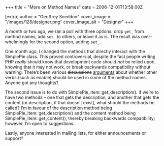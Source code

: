 +++
title = "More on Method Names"
date = 2006-12-01T13:58:00Z

[extra]
author = "Geoffrey Sneddon"
cover_image = "/images/128/designer.png"
cover_image_alt = "Designer"
+++

<div lang="en-GB">

A month or two ago, we ran a poll with three options: drop `get_` from method names, add `set_` to others, or leave it as is. The result was overwhelmingly for the second option, adding `set_`.

One month ago, I changed the methods that directly interact with the SimplePie class. This proved controversial, despite the fact people writing PHP _really_ should know that development code should _not_ be relied upon, knowing that it may not work, or break backwards compatibility without warning. There’s been various <s>discussions</s> <u>arguments</u> about whether other verbs (such as enable) should be used in some of the method names. Anyone got any thoughts?

The second issue is to do with SimplePie_Item::get_description(). If we’re to have two methods – one that gets the description, and another that gets the content (or description, if that doesn’t exist), what should the methods be called? I’m in favour of the description method being SimplePie_Item::get_description() and the content method being SimplePie_Item::get_content(), thereby breaking backwards compatibility; however, I’m open to suggestions.

Lastly, anyone interested in mailing lists, for either announcements or support?

</div>
